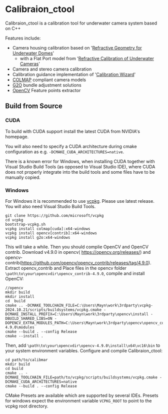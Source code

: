 # Calibraion_ctool
Calibraion_ctool is a calibration tool for underwater camera system based on C++

Features include:
- Camera housing calibration based on '[Refractive Geometry for Underwater Domes](https://doi.org/10.1016/j.isprsjprs.2021.11.006)'
	- with a Flat Port model from '[Refractive Calibration of Underwater Cameras](https://doi.org/10.1007/978-3-642-33715-4_61)'
- Camera and stereo camera calibration 
- Calibration guidance implementation of '[Calibration Wizard](https://doi.org/10.1109/iccv.2019.00158)'
- [COLMAP](https://colmap.github.io/) compliant camera models
- [G2O](https://github.com/RainerKuemmerle/g2o/)  bundle adjustment solutions
- [OpenCV](https://github.com/opencv/opencv/) Feature points extractor

## Build from Source

### CUDA

To build with CUDA support install the latest CUDA from NVIDIA's homepage.

You will also need to specify a CUDA architecture during cmake configuration as e.g. `-DCMAKE_CUDA_ARCHITECTURES=native`.

There is a known error for Windows, when installing CUDA together with Visual Studio Build Tools (as opposed to Visual Studio IDE), where CUDA does not properly integrate into the build tools and some files have to be manually copied.

### Windows

For Windows it is recommended to use [vcpkg](https://github.com/microsoft/vcpkg).
Please use latest release. You will also need Visual Studio Build Tools.

    git clone https://github.com/microsoft/vcpkg
    cd vcpkg
    bootstrap-vcpkg.sh
    vcpkg install colmap[cuda]:x64-windows
    vcpkg install opencv[contrib]:x64-windows
    vcpkg install g2o:x64-windows

This will take a while.
Then you should complie OpenCV and OpenCV contrib. Download v4.9.0 in opencv( https://opencv.org/releases/) and opencv-contrib(https://github.com/opencv/opencv_contrib/releases/tag/4.9.0).
Extract opencv_contrib and Place files in the opencv folder `\path\to\your\opencvdir\opencv_contrib-4.9.0`, compile and install OpenCV:

    //opencv
    mkdir build
    mkdir install
    cd  build
    cmake .. -DCMAKE_TOOLCHAIN_FILE=C:\Users\Mayn\work\3rdparty\vcpkg-2024.10.21/scripts/buildsystems/vcpkg.cmake -DCMAKE_INSTALL_PREFIX=C:\Users\Mayn\work\3rdparty\opencv\install -DBUILD_SHARED_LIBS=ON -DOPENCV_EXTRA_MODULES_PATH=C:\Users\Mayn\work\3rdparty\opencv\opencv_contrib-4.9.0\modules
    cmake --build . --config Release
    cmake --install .
Then, add `\path\to\your\opencvdir\opencv-4.9.0\install\x64\vc16\bin` to your system environment variables.
Configure and compile Calibraion_ctool:

	cd path/to/calibmar
    mkdir build
    cd build
    cmake .. -DCMAKE_TOOLCHAIN_FILE=path/to/vcpkg/scripts/buildsystems/vcpkg.cmake -DCMAKE_CUDA_ARCHITECTURES=native
    cmake --build . --config Release

CMake Presets are available which are supported by several IDEs. Presets for windows expect the environment variable `VCPKG_ROOT` to point to the vcpkg root directory.